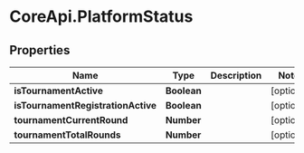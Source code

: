 # CoreApi.PlatformStatus

## Properties
Name | Type | Description | Notes
------------ | ------------- | ------------- | -------------
**isTournamentActive** | **Boolean** |  | [optional] 
**isTournamentRegistrationActive** | **Boolean** |  | [optional] 
**tournamentCurrentRound** | **Number** |  | [optional] 
**tournamentTotalRounds** | **Number** |  | [optional] 


